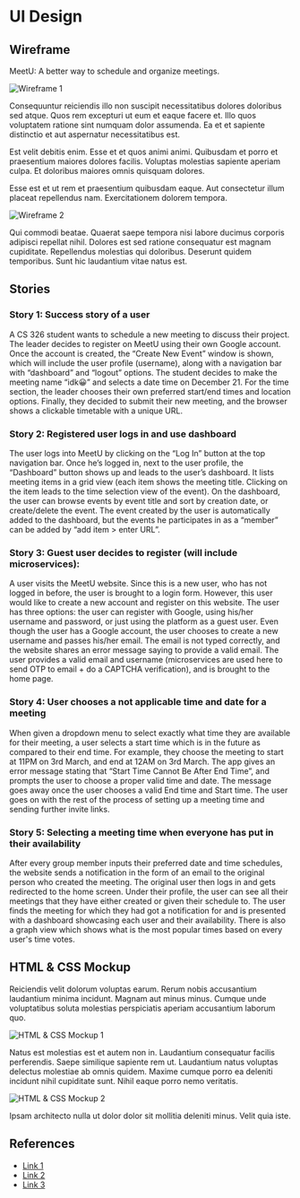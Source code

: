 # UI Design

## Wireframe

MeetU: A better way to schedule and organize meetings. 

![Wireframe 1](image/dashboard.png)

Consequuntur reiciendis illo non suscipit necessitatibus dolores doloribus sed atque. Quos rem excepturi ut eum et eaque facere et. Illo quos voluptatem ratione sint numquam dolor assumenda. Ea et et sapiente distinctio et aut aspernatur necessitatibus est.
 
Est velit debitis enim. Esse et et quos animi animi. Quibusdam et porro et praesentium maiores dolores facilis. Voluptas molestias sapiente aperiam culpa. Et doloribus maiores omnis quisquam dolores.
 
Esse est et ut rem et praesentium quibusdam eaque. Aut consectetur illum placeat repellendus nam. Exercitationem dolorem tempora.

![Wireframe 2](wireframe-2.png)

Qui commodi beatae. Quaerat saepe tempora nisi labore ducimus corporis adipisci repellat nihil. Dolores est sed ratione consequatur est magnam cupiditate. Repellendus molestias qui doloribus. Deserunt quidem temporibus. Sunt hic laudantium vitae natus est.

## Stories

### Story 1: Success story of a user

A CS 326 student wants to schedule a new meeting to discuss their project. The leader decides to register on MeetU using their own Google account. Once the account is created, the “Create New Event” window is shown, which will include the user profile (username), along with a navigation bar with “dashboard” and “logout” options.  The student decides to make the meeting name “idk😀” and selects a date time on December 21. For the time section, the leader chooses their own preferred start/end times and location options. Finally, they decided to submit their new meeting, and the browser shows a clickable timetable with a unique URL.

### Story 2: Registered user logs in and use dashboard

The user logs into MeetU by clicking on the “Log In” button at the top navigation bar. Once he’s logged in, next to the user profile, the “Dashboard” button shows up and leads to the user’s dashboard. It lists meeting items in a grid view (each item shows the meeting title. Clicking on the item leads to the time selection view of the event). On the dashboard, the user can browse events by event title and sort by creation date, or create/delete the event. The event created by the user is automatically added to the dashboard, but the events he participates in as a “member” can be added by “add item > enter URL”.

### Story 3: Guest user decides to register (will include microservices):

A user visits the MeetU website.  Since this is a new user, who has not logged in before, the user is brought to a login form. However, this user would like to create a new account and register on this website. The user has three options: the user can register with Google, using his/her username and password, or just using the platform as a guest user.  Even though the user has a Google account, the user chooses to create a new username and passes his/her email.  The email is not typed correctly, and the website shares an error message saying to provide a valid email. The user provides a valid email and username (microservices are used here to send OTP to email + do a CAPTCHA verification), and is brought to the home page.

### Story 4: User chooses a not applicable time and date for a meeting

When given a dropdown menu to select exactly what time they are available for their meeting, a user selects a start time which is in the future as compared to their end time. For example, they choose the meeting to start at 11PM on 3rd March, and end at 12AM on 3rd March. The app gives an error message stating that “Start Time Cannot Be After End Time”, and prompts the user to choose a proper valid time and date. The message goes away once the user chooses a valid End time and Start time. The user goes on with the rest of the process of setting up a meeting time and sending further invite links.

### Story 5: Selecting a meeting time when everyone has put in their availability

After every group member inputs their preferred date and time schedules, the website sends a notification in the form of an email to the original person who created the meeting. The original user then logs in and gets redirected to the home screen. Under their profile, the user can see all their meetings that they have either created or given their schedule to. The user finds the meeting for which they had got a notification for and is presented with a dashboard showcasing each user and their availability. There is also a graph view which shows what is the most popular times based on every user's time votes.

## HTML & CSS Mockup

Reiciendis velit dolorum voluptas earum. Rerum nobis accusantium laudantium minima incidunt. Magnam aut minus minus. Cumque unde voluptatibus soluta molestias perspiciatis aperiam accusantium laborum quo.

![HTML & CSS Mockup 1](mockup-1.png)

Natus est molestias est et autem non in. Laudantium consequatur facilis perferendis. Saepe similique sapiente rem ut. Laudantium natus voluptas delectus molestiae ab omnis quidem. Maxime cumque porro ea deleniti incidunt nihil cupiditate sunt. Nihil eaque porro nemo veritatis.

![HTML & CSS Mockup 2](mockup-2.png)

Ipsam architecto nulla ut dolor dolor sit mollitia deleniti minus. Velit quia iste.

## References

- [Link 1](https://example.com)
- [Link 2](https://example.com)
- [Link 3](https://example.com)